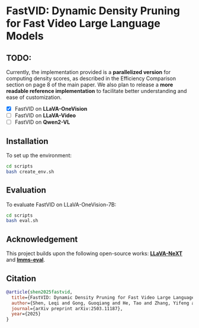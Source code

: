 # FastVID: Dynamic Density Pruning for Fast Video Large Language Models

## TODO:

Currently, the implementation provided is a **parallelized version** for computing density scores, as described in the Efficiency Comparison section on page 8 of the main paper.
We also plan to release a **more readable reference implementation** to facilitate better understanding and ease of customization.

- [x] FastVID on **LLaVA-OneVision**
- [ ] FastVID on **LLaVA-Video**
- [ ] FastVID on **Qwen2-VL**

## Installation

To set up the environment:

```bash
cd scripts
bash create_env.sh
```

## Evaluation

To evaluate FastVID on LLaVA-OneVision-7B:

```bash
cd scripts
bash eval.sh
```

## Acknowledgement

This project builds upon the following open-source works: **[LLaVA-NeXT](https://github.com/LLaVA-VL/LLaVA-NeXT)** and **[lmms-eval](https://github.com/EvolvingLMMs-Lab/lmms-eval)**.

## Citation

```bibtex
@article{shen2025fastvid,
  title={FastVID: Dynamic Density Pruning for Fast Video Large Language Models},
  author={Shen, Leqi and Gong, Guoqiang and He, Tao and Zhang, Yifeng and Liu, Pengzhang and Zhao, Sicheng and Ding, Guiguang},
  journal={arXiv preprint arXiv:2503.11187},
  year={2025}
}
```